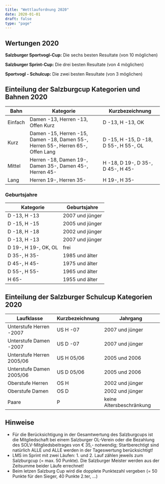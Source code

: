 ```yaml
---
title: "Wettlaufordnung 2020"
date: 2020-01-01
draft: false
type: "page"
---
```


## Wertungen 2020

**Salzburger Sportvogl-Cup:** Die sechs besten Resultate (von 10 möglichen)

**Salzburger Sprint-Cup:** Die drei besten Resultate (von 4 möglichen)

**Sportvogl - Schulcup:** Die zwei besten Resultate (von 3 möglichen)

## Einteilung der Salzburgcup Kategorien und Bahnen 2020

<table class="uk-table uk-table-divider uk-table-striped">
    <thead>
        <tr>
            <th>Bahn</th>
            <th>Kategorie</th>
            <th>Kurzbezeichnung</th>
        </tr>
    </thead>
    <tbody>
        <tr>
            <td>Einfach</td>
            <td>Damen -13, Herren -13, Offen Kurz</td>
            <td>D -13, H -13, OK</td>
        </tr>
        <tr>
            <td>Kurz</td>
            <td>Damen -15, Herren -15, Damen -18, Damen 55-, Herren 55-, Herren 65-, Offen Lang</td>
            <td>D -15, H -15, D -18, D 55-, H 55-, OL</td>
        </tr>
        <tr>
            <td>Mittel</td>
            <td>Herren -18, Damen 19-, Damen 35-, Damen 45-, Herren 45-</td>
            <td>H -18, D 19-, D 35-, D 45-, H 45-</td>
        </tr>
        <tr>
            <td>Lang</td>
            <td>Herren 19-, Herren 35-</td>
            <td>H 19-, H 35-</td>
        </tr>
    </tbody>
</table>

### Geburtsjahre

<table class="uk-table uk-table-divider uk-table-striped">
    <thead>
        <tr>
            <th>Kategorie</th>
            <th>Geburtsjahre</th>
        </tr>
    </thead>
    <tbody>
        <tr>
            <td>D -13, H -13</td>
            <td>2007 und jünger</td>
        </tr>
        <tr>
            <td>D -15, H -15</td>
            <td>2005 und jünger</td>
        </tr>
        <tr>
            <td>D -18, H -18</td>
            <td>2002 und jünger</td>
        </tr>
        <tr>
            <td>D -13, H -13</td>
            <td>2007 und jünger</td>
        </tr>
        <tr>
            <td>D 19-, H 19-, OK, OL</td>
            <td>frei</td>
        </tr>
        <tr>
            <td>D 35-, H 35-</td>
            <td>1985 und älter</td>
        </tr>
        <tr>
            <td>D 45-, H 45-</td>
            <td>1975 und älter</td>
        </tr>
        <tr>
            <td>D 55-, H 55-</td>
            <td>1965 und älter</td>
        </tr>
        <tr>
            <td>H 65-</td>
            <td>1955 und älter</td>
        </tr>
    </tbody>
</table>



## Einteilung der Salzburger Schulcup Kategorien 2020

<table class="uk-table uk-table-divider uk-table-striped">
    <thead>
        <tr>
            <th>Laufklasse</th>
            <th>Kurzbezeichnung</th>
            <th>Jahrgang</th>
        </tr>
    </thead>
    <tbody>
        <tr>
            <td>Unterstufe Herren -2007</td>
            <td>US H -07</td>
            <td>2007 und jünger</td>
        </tr>
        <tr>
            <td>Unterstufe Damen -2007</td>
            <td>US D -07</td>
            <td>2007 und jünger</td>
        </tr>
        <tr>
            <td>Unterstufe Herren 2005/06</td>
            <td>US H 05/06</td>
            <td>2005 und 2006</td>
        </tr>
        <tr>
            <td>Unterstufe Damen 2005/06</td>
            <td>US D 05/06</td>
            <td>2005 und 2006</td>
        </tr>
        <tr>
            <td>Oberstufe Herren</td>
            <td>OS H</td>
            <td>2002 und jünger</td>
        </tr>
        <tr>
            <td>Oberstufe Damen</td>
            <td>OS D</td>
            <td>2002 und jünger</td>
        </tr>
        <tr>
            <td>Paare</td>
            <td>P</td>
            <td>keine Altersbeschränkung</td>
        </tr>
    </tbody>
</table>

## Hinweise

- Für die Berücksichtigung in der Gesamtwertung des Salzburgcups ist die Mitgliedschaft bei einem Salzburger OL-Verein oder die Bezahlung des SOLV-Mitgliedsbeitrages von € 35,- notwendig; Startberechtigt sind natürlich ALLE und ALLE werden in der Tageswertung berücksichtigt!
- LMS im Sprint mit zwei Läufen: 1. und 2. Lauf zählen jeweils zum Salzburgcup (= max. 50 Punkte). Die Salzburger Meister werden aus der Zeitsumme beider Läufe errechnet!
- Beim letzen Salzburg Cup wird die dopplete Punktezahl vergeben (= 50 Punkte für den Sieger, 40 Punkte 2.ter, ...)
